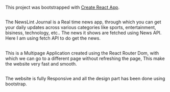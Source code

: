 This project was bootstrapped with [Create React App](https://github.com/facebook/create-react-app).

##
The NewsLint Journal is a Real time news app, through which you can get your daily updates across various categories like sports, entertainment, bisiness, technology, etc..
The news it shows are fetched using News API. Here I am using fetch API to do get the news.

##
This is a Multipage Application created using the React Router Dom, with which we can go to a different page without refreshing the page, This make the website very fast and smooth.

## 
The website is fully Responsive and all the design part has been done using bootstrap.

